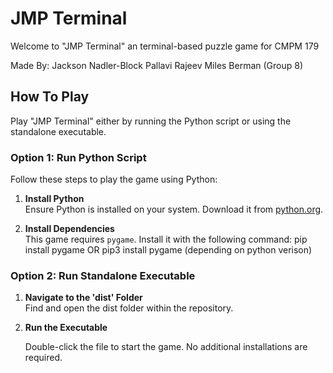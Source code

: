 # JMP Terminal

Welcome to "JMP Terminal" an terminal-based puzzle game for CMPM 179

Made By:
Jackson Nadler-Block
Pallavi Rajeev
Miles Berman
(Group 8)

## How To Play

Play "JMP Terminal" either by running the Python script or using the standalone executable.

### Option 1: Run Python Script

Follow these steps to play the game using Python:

1. **Install Python**  
   Ensure Python is installed on your system. Download it from [python.org](https://www.python.org/downloads/).

2. **Install Dependencies**  
   This game requires `pygame`. Install it with the following command:
   pip install pygame OR pip3 install pygame (depending on python verison)

### Option 2: Run Standalone Executable

1. **Navigate to the 'dist' Folder**  
   Find and open the dist folder within the repository.

2. **Run the Executable**
   
   Double-click the file to start the game. No additional installations are required.
